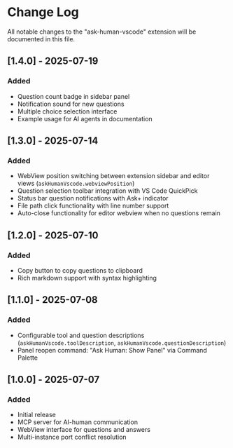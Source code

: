 # Change Log

All notable changes to the "ask-human-vscode" extension will be documented in this file.

## [1.4.0] - 2025-07-19

### Added

- Question count badge in sidebar panel
- Notification sound for new questions
- Multiple choice selection interface
- Example usage for AI agents in documentation

## [1.3.0] - 2025-07-14

### Added

- WebView position switching between extension sidebar and editor views (`askHumanVscode.webviewPosition`)
- Question selection toolbar integration with VS Code QuickPick
- Status bar question notifications with Ask+ indicator
- File path click functionality with line number support
- Auto-close functionality for editor webview when no questions remain

## [1.2.0] - 2025-07-10

### Added

- Copy button to copy questions to clipboard
- Rich markdown support with syntax highlighting

## [1.1.0] - 2025-07-08

### Added

- Configurable tool and question descriptions (`askHumanVscode.toolDescription`, `askHumanVscode.questionDescription`)
- Panel reopen command: "Ask Human: Show Panel" via Command Palette

## [1.0.0] - 2025-07-07

### Added

- Initial release
- MCP server for AI-human communication
- WebView interface for questions and answers
- Multi-instance port conflict resolution
